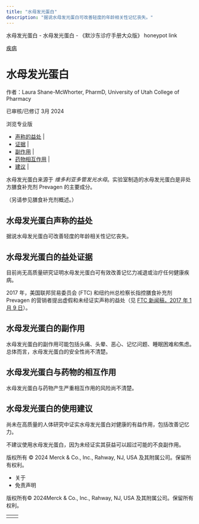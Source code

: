 ```yaml
---
title: "水母发光蛋白"
description: "据说水母发光蛋白可改善轻度的年龄相关性记忆丧失。"
---
```


﻿水母发光蛋白 \- 水母发光蛋白 \- 《默沙东诊疗手册大众版》 honeypot link



[疾病](https://www.merckmanuals.com/home/resourcespages/healthyliving_rel2.3)

# 水母发光蛋白

作者：Laura Shane-McWhorter, PharmD, University of Utah College of Pharmacy

已审核/已修订 3月 2024

浏览专业版

- [声称的益处](#声称的益处_v88387681_zh) \|
- [证据](#证据_v88387685_zh) \|
- [副作用](#副作用_v88387691_zh) \|
- [药物相互作用](#药物相互作用_v88387695_zh) \|
- [建议](#建议_v88387699_zh) \|

水母发光蛋白来源于 _维多利亚多管发光水母_。实验室制造的水母发光蛋白是非处方膳食补充剂 Prevagen 的主要成分。

（另请参见膳食补充剂概述。）

## 水母发光蛋白声称的益处

据说水母发光蛋白可改善轻度的年龄相关性记忆丧失。

## 水母发光蛋白的益处证据

目前尚无高质量研究证明水母发光蛋白可有效改善记忆力减退或治疗任何健康疾病。

2017 年，美国联邦贸易委员会 (FTC) 和纽约州总检察长指控膳食补充剂 Prevagen 的营销者提出虚假和未经证实声称的益处（见 [FTC 新闻稿，2017 年 1 月 9 日](https://www.ftc.gov/news-events/news/press-releases/2017/01/ftc-new-york-state-charge-marketers-prevagen-making-deceptive-memory-cognitive-improvement-claims)）。

## 水母发光蛋白的副作用

水母发光蛋白的副作用可能包括头痛、头晕、恶心、记忆问题、睡眠困难和焦虑。总体而言，水母发光蛋白的安全性尚不清楚。

## 水母发光蛋白与药物的相互作用

水母发光蛋白与药物产生严重相互作用的风险尚不清楚。

## 水母发光蛋白的使用建议

尚未在高质量的人体研究中证实水母发光蛋白对健康的有益作用，包括改善记忆力。

不建议使用水母发光蛋白，因为未经证实其获益可以超过可能的不良副作用。



版权所有 © 2024
Merck & Co., Inc., Rahway, NJ, USA 及其附属公司。保留所有权利。

- 关于
- 免责声明

版权所有© 2024Merck & Co., Inc., Rahway, NJ, USA 及其附属公司。保留所有权利。

|     |     |
| --- | --- |
|  |  |